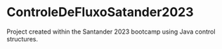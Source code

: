 # ControleDeFluxoSatander2023
Project created within the Santander 2023 bootcamp using Java control structures.


